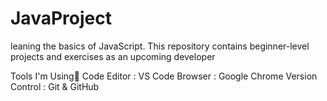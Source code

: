 # JavaProject
leaning the basics of JavaScript. This repository contains beginner-level projects and exercises as an upcoming developer

Tools I'm Using🧰
Code Editor : VS Code
Browser : Google Chrome
Version Control : Git & GitHub
